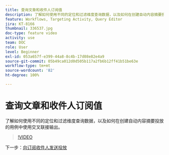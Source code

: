 ```yaml
---
title: 查询文章和收件人订阅值
description: 了解如何使用不同的定位和过滤维度查询数据，以及如何在创建自动内容摘要投放的用例中使用交叉联接输出。
feature: Workflows, Targeting Activity, Query Editor
jira: KT-8166
thumbnail: 336537.jpg
doc-type: feature video
activity: use
team: DOC
role: User
level: Beginner
exl-id: 053a657f-e399-44a8-8c4b-17d08e82e4a9
source-git-commit: 05b49ca012d0d505b117a2fb6b12ff41b51be63e
workflow-type: tm+mt
source-wordcount: '82'
ht-degree: 100%

---
```


# 查询文章和收件人订阅值

了解如何使用不同的定位和过滤维度查询数据，以及如何在创建自动内容摘要投放的用例中使用交叉联接输出。

>[!VIDEO](https://video.tv.adobe.com/v/336537?quality=12&learn=on)

下一步：[向订阅收件人发送投放](/help/tutorial-use-soap-apis/send-delivery-to-subscribed-recipients.md)
